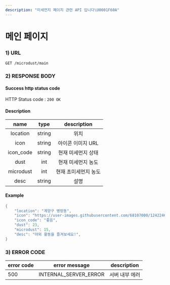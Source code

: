 ```yaml
---
description: "미세먼지 페이지 관련 API 입니다\U0001F60A"
---
```




# 메인 페이지

### 1) URL

```
GET /microdust/main
```



### 2) RESPONSE BODY

#### Success http status code

HTTP Status code : `200 OK`



#### Description

| name | type | description |
| :---: | :---: | :---: |
| location | string | 위치 |
| icon | string | 아이콘 이미지 URL |
| icon\_code | string | 현재 미세먼지 상태 |
| dust | int | 현재 미세먼지 농도 |
| microdust | int | 현재 초미세먼지 농도 |
| desc | string | 설명 |



#### Example

```java
{
	"location": "계양구 병방동",
	"icon": "https://user-images.githubusercontent.com/68107000/124224687-19f86b00-db41-11eb-9090-d2b32f38fa67.png",
	"icon_code": "좋음", 
	"dust": 23,
	"microdust": 15,
	"desc": "야외 활동을 즐겨보세요!",
}
```



### 3) ERROR CODE

| error code | error message         | description    |
| ---------- | --------------------- | -------------- |
| 500        | INTERNAL_SERVER_ERROR | 서버 내부 에러 |

